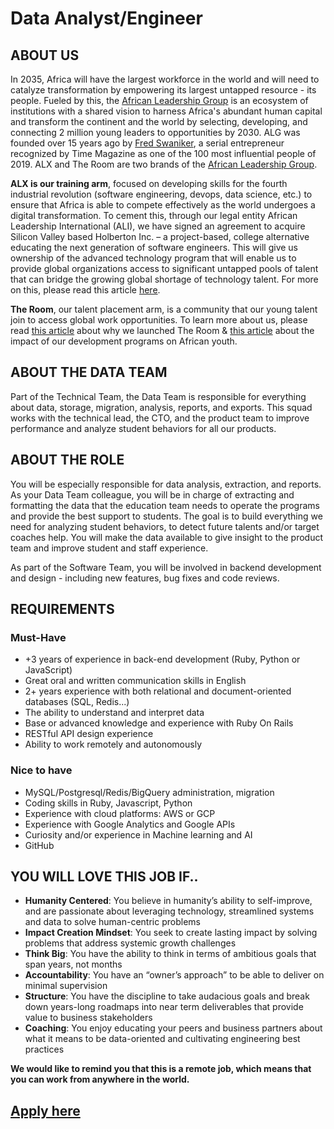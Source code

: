# Data Analyst/Engineer

## ABOUT US

In 2035, Africa will have the largest workforce in the world and will need to catalyze transformation by empowering its largest untapped resource - its people.
Fueled by this, the [African Leadership Group](https://algroup.org/) is an ecosystem of institutions with a shared vision to harness Africa's abundant human capital and transform the continent and the world by selecting, developing, and connecting 2 million young leaders to opportunities by 2030.
ALG was founded over 15 years ago by [Fred Swaniker](https://time.com/collection/100-most-influential-people-2019/5567703/fred-swaniker/), a serial entrepreneur recognized by Time Magazine as one of the 100 most influential people of 2019.
ALX and The Room are two brands of the [African Leadership Group](https://algroup.org/). 


**ALX is our training arm**, focused on developing skills for the fourth industrial revolution (software engineering, devops, data science, etc.) to ensure that Africa is able to compete effectively as the world undergoes a digital transformation.
To cement this, through our legal entity  African Leadership International (ALI), we have signed an agreement to acquire Silicon Valley based Holberton Inc. – a project-based, college alternative educating the next generation of software engineers.
This will give us ownership of the advanced technology program that will enable us to provide global organizations access to significant untapped pools of talent that can bridge the growing global shortage of technology talent.
For more on this, please read this article [here](https://www.linkedin.com/pulse/africa-comes-silicon-valley-fred-swaniker/?trackingId=Vxz4ynHrTdKfkOF4URKLtQ%3D%3D). 


**The Room**, our talent placement arm, is a community that our young talent join to access global work opportunities. To learn more about us, please read [this article](https://www.linkedin.com/pulse/relationships-how-change-world-fred-swaniker/) about why we launched The Room & [this article](https://www.linkedin.com/pulse/most-inspiring-conversation-ive-had-year-fred-swaniker/?trackingId=hneNVU%2BjUqov2R6A2CD6Dw%3D%3D) about the impact of our development programs on African youth. 


## ABOUT THE DATA TEAM

Part of the Technical Team, the Data Team is responsible for everything about data, storage, migration, analysis, reports, and exports.
This squad works with the technical lead, the CTO, and the product team to improve performance and analyze student behaviors for all our products. 


## ABOUT THE ROLE

You will be especially responsible for data analysis, extraction, and reports.
As your Data Team colleague, you will be in charge of extracting and formatting the data that the education team needs to operate the programs and provide the best support to students.
The goal is to build everything we need for analyzing student behaviors, to detect future talents and/or target coaches help.
You will make the data available to give insight to the product team and improve student and staff experience.

As part of the Software Team, you will be involved in backend development and design - including new features, bug fixes and code reviews.


## REQUIREMENTS

### Must-Have

- +3 years of experience in back-end development (Ruby, Python or JavaScript)
- Great oral and written communication skills in English
- 2+ years experience with both relational and document-oriented databases (SQL, Redis...)
- The ability to understand and interpret data
- Base or advanced knowledge and experience with Ruby On Rails
- RESTful API design experience
- Ability to work remotely and autonomously

### Nice to have

- MySQL/Postgresql/Redis/BigQuery administration, migration
- Coding skills in Ruby, Javascript, Python
- Experience with cloud platforms: AWS or GCP
- Experience with Google Analytics and Google APIs
- Curiosity and/or experience in Machine learning and AI
- GitHub


## YOU WILL LOVE THIS JOB IF..

- **Humanity Centered**: You believe in humanity’s ability to self-improve, and are passionate about  leveraging technology, streamlined systems and data to solve human-centric problems
- **Impact Creation Mindset**: You seek to create lasting impact by solving problems that address  systemic growth challenges
- **Think Big**: You have the ability to think in terms of ambitious goals that span years, not months
- **Accountability**: You have an “owner’s approach” to be able to deliver on minimal supervision
- **Structure**: You have the discipline to take audacious goals and break down years-long roadmaps  into near term deliverables that provide value to business stakeholders
- **Coaching**: You enjoy educating your peers and business partners about what it means to be  data-oriented and cultivating engineering best practices


**We would like to remind you that this is a remote job, which means that you can work from anywhere in the world.**

## [Apply here](../HOWTO.md)

